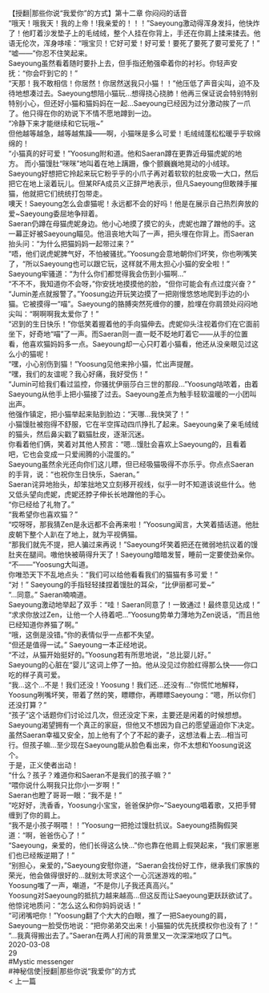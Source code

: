 <br/>【授翻|那些你说“我爱你”的方式】第十二章 你闷闷的话音<br/>“哦天！哦我天！我的上帝！!我亲爱的！！！”Saeyoung激动得浑身发抖，他快炸了！他盯着沙发垫子上的毛绒绒，整个人挂在你背上，手还在你肩上揉来揉去。他语无伦次，浑身哆嗦：“哦宝贝！它好可爱！好可爱！要死了要死了要可爱死了！”<br/>“嘘——”你忍不住笑起来。<br/>Saeyoung虽然看着随时要扑上去，但手指还勉强牵着你的衬衫。你轻声安抚：“你会吓到它的！”<br/>“天那！我不敢相信！你居然！你居然送我只小猫！！”他压低了声音尖叫，迫不及待地想凑过去。Saeyoung想陪小猫玩...想得挠心挠肺！他再三保证说会特别特别特别小心，但还好小猫和猫妈妈在一起...Saeyoung已经因为过分激动挨了一爪了。他只得在你的劝说下不情不愿地蹲到一边。<br/>“冷静下来才能继续和它玩哦~”<br/>但他越等越急，越等越焦躁——啊，小猫咪是多么可爱！毛绒绒蓬松松暖乎乎软绵绵的！<br/>“小猫真的好可爱！”Yoosung附和道。他和Saeran蹲在更靠近母猫虎妮的地方。 而小猫馒肚“咪咪”地叫着在地上蹒跚，像个颤巍巍地晃动的小绒球。Saeyoung好想把它拎起来玩它粉乎乎的小爪子再对着软软的肚皮吸一大口，然后把它在地上滚着玩儿。但某RFA成员义正辞严地表示，但凡Saeyoung但敢辣手摧猫，他就把它们统统打包带走。<br/>噢天！Saeyoung怎么会虐猫呢！永远都不会的好吗！他是在展示自己热烈奔放的爱~Saeyoung委屈地争辩着。<br/>Saeran仍蹲在母猫虎妮身边。他小心地摸了摸它的头，虎妮也蹭了蹭他的手。这一幕正好被Saeyoung瞄见。他沮丧地大叫了一声，把头埋在你背上。而Saeran抬头问：“为什么把猫妈妈一起带过来？”<br/>“唔，他们说虎妮脾气好，不怕被骚扰。”Yoosung会意地朝你们坏笑，你也咧嘴笑了，“所以Saeyoung也可以跟它玩，这样就不用太担心小猫的安全啦！”<br/>Saeyoung牢骚道：“为什么你们都觉得我会伤到小猫啊...”<br/>“不不不，我知道你不会呀，”你安抚地摸摸他的脸，“但你可能会有点过度兴奋？”<br/>“Jumin差点就报警了。”Yoosung边开玩笑边摸了一把刚慢悠悠地爬到手边的小猫。它被摸得一“喵”。Saeyoung的胳膊突然死缠你的腰，脸埋在你肩颈处闷闷地尖叫：“啊啊啊我太爱你了！”<br/>“迟到的生日快乐！”你低笑着握着他的手向猫伸去。虎妮仰头注视着你们在它面前坐下，好奇地“喵”了一声。而Saeran则一直一眨不眨地盯着它——从手的位置看，他喜欢猫妈妈多一点。Saeyoung却一心只盯着小猫看，他还从没亲眼见过这么小的猫呢！<br/>“嘿，小心别伤到猫！”Yoosung见他来拎小猫，忙出声提醒。<br/>“嘿，我们的友谊呢？我心好痛，我好受伤！”<br/>“Jumin可给我们看过监控，你骚扰伊丽莎白三世的那段...”Yoosung咕哝着，由着Saeyoung从他手上把小猫接了过去。Saeyoung差点为触手轻软温暖的一小团叫出声。<br/>他强作镇定，把小猫举起来贴到脸边：“天哪...我快哭了！”<br/>小猫馒肚被抱得不舒服，它在半空挥动四爪挣扎了起来。Saeyoung亲了亲毛绒绒的猫头，然后鼻尖戳了戳猫肚皮，逐渐沉迷。<br/>你看着他们俩，笑着对其他人预言：“嗯...馒肚会喜欢上Saeyoung的，且看着吧，它也会变成一只爱闹腾的小混蛋的。”<br/>Saeyoung虽然余光还向你们这儿瞟，但已经吸猫吸得不亦乐乎。你点点Saeran的手背，说：“也祝你生日快乐，Saeran。”<br/>Saeran诧异地抬头，却笨拙地又立刻移开视线，似乎一时不知道该说些什么。他又低头望向虎妮，虎妮还脖子伸长长地蹭他的手心。<br/>“你已经给了礼物了。”<br/>“我希望你也喜欢猫？”<br/>“哎呀呀，那我猜Zen是永远都不会再来啦！”Yoosung闻言，大笑着插话道。他肚皮朝下整个人趴在了地上，就为平视俩猫。<br/>“那我们就先不提，把人骗过来再说！”Saeyoung坏笑着把还在微弱地抗议着的馒肚夹在腿间。嗷他快被萌得升天了！Saeyoung暗暗发誓，睡前一定要使劲亲你。<br/>“不——”Yoosung大叫道。<br/>你唯恐天下不乱地点头：“我们可以给他看看我们的猫猫有多可爱！”<br/>“对！” Saeyoung的手指轻轻揉捏着馒肚的耳朵，“比伊丽都可爱~”<br/>“...同意。” Saeran喃喃道。<br/>Saeyoung激动地举起了双手：“哇！Saeran同意了！一致通过！最终意见达成！”<br/>“求求你放过Zen，让他一个人待着吧...”Yoosung势单力薄地为Zen说话，“而且他已经知道你养猫了啊。”<br/>“哦，这倒是没错。”你的表情似乎一点都不失望。<br/>“但还是值得一试。” Saeyoung一本正经地说。<br/>“不过，从猫开始挺好的。”Yoosung若有所思地说，“总比婴儿好。”<br/>Saeyoung的心脏在“婴儿”这词上停了一拍。他从没见过你脸红得那么快——你口吃的样子真可爱。<br/>“我...这个...不是！我们还没！Yoosung！我们还...还没有...”你慌忙地解释，Yoosung咧嘴坏笑，带着了然的笑，瞟瞟你，再瞟瞟Saeyoung：“嗯，所以你们还没打算？”<br/>“孩子”这个话题你们讨论过几次，但还没定下来，主要还是闲着的时候想想。Saeyoung渴望拥有一个真正的家庭，但他又不想因为自己的愿望逼迫你下决定。虽然Saeran幸福又安全，加上他有了个了不起的妻子，这想法看上去...相当可行。但孩子嘛...至少现在Saeyoung能从脸色看出来，你不太想和Yoosung说这个。<br/>于是，正义使者出动！<br/>“什么？孩子？难道你和Saeran不是我们的孩子嘛？”<br/>“喂你说什么啊我只比你小一岁啊！”<br/>Saeran也瞪了哥哥一眼：“我不是！”<br/>“吃好好，洗香香，Yoosung小宝宝，爸爸保护你~”Saeyoung唱着歌，又把手臂缠到了你的肩上。<br/>“我不是小孩子啊喂！！”Yoosung一把抢过馒肚抗议。Saeyoung捂胸假哭道：“啊，爸爸伤心了！”<br/>“Saeyoung，亲爱的，他们长得这么快...”你也靠在他肩上假哭起来，“我们家崽崽们也已经叛逆期了！”<br/>“别担心，亲爱的，”Saeyoung安慰你道，“Saeran会找份好工作，继承我们家族的荣光，他会做得很好的...就别太苛求这个一心沉迷游戏的啦。”<br/>Yoosung嗤了一声，嘲道，“不是你儿子我还真高兴。”<br/>Yoosung对Saeyoung的抵抗力越来越高...但这反而让Saeyoung更跃跃欲试了。他惊诧地质问：“怎么这么和你妈妈说话！”<br/>“可闭嘴吧你！”Yoosung翻了个大大的白眼，推了一把Saeyoung的肩，Saeyoung一脸受伤地说：“把你弟弟交出来！小猫猫的优先抚摸权你也没有了！”<br/>“...我真得搬出去了。”Saeran在两人打闹的背景里又一次深深地叹了口气。<br/>2020-03-08<br/>29<br/>#Mystic messenger<br/>#神秘信使|授翻|那些你说“我爱你”的方式<br/>< 上一篇<br/>